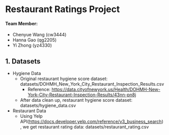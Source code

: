 # Restaurant Ratings Project

#### Team Member:
* Chenyue Wang (cw3444)
* Hanna Gao (qg2205)
* Yi Zhong (yz4330)

## 1. Datasets
* Hygiene Data
  * Original restaurant hygiene score dataset: datasets/DOHMH_New_York_City_Restaurant_Inspection_Results.csv
    * Reference: https://data.cityofnewyork.us/Health/DOHMH-New-York-City-Restaurant-Inspection-Results/43nn-pn8j
  * After data clean up, restaurant hygiene score dataset: datasets/hygiene_data.csv
* Restaurant Data
  * Using Yelp API(https://docs.developer.yelp.com/reference/v3_business_search), we get restaurant rating data: datasets/restaurant_rating.csv
